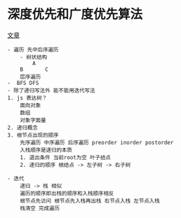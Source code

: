 # 深度优先和广度优先算法

[文章](https://juejin.cn/book/6844733800300150797/section/6844733800346288142)  

    - 遍历 先中后序遍历
        - 树状结构
            A
        B       C
        层序遍历
    -  BFS DFS
    - 除了递归写法外 能不能用迭代写法
    1. js 表达树？
        面向对象
        数组
        对象字面量
    2. 递归概念
    3. 根节点出现的顺序
        先序遍历 中序遍历 后序遍历 preorder inorder postorder 
        入栈顺序是递归的本质
        1. 退出条件 当前root为空 叶子结点
        2. 递归的顺序 根结点 -> 左子树 -> 右子树
    
    - 迭代
        递归 -> 栈 相似
        遍历的顺序即出栈的顺序和入栈顺序相反
        根节点先访问 根节点先入栈再出栈 右节点入栈 左节点入栈
        栈清空 完成遍历
